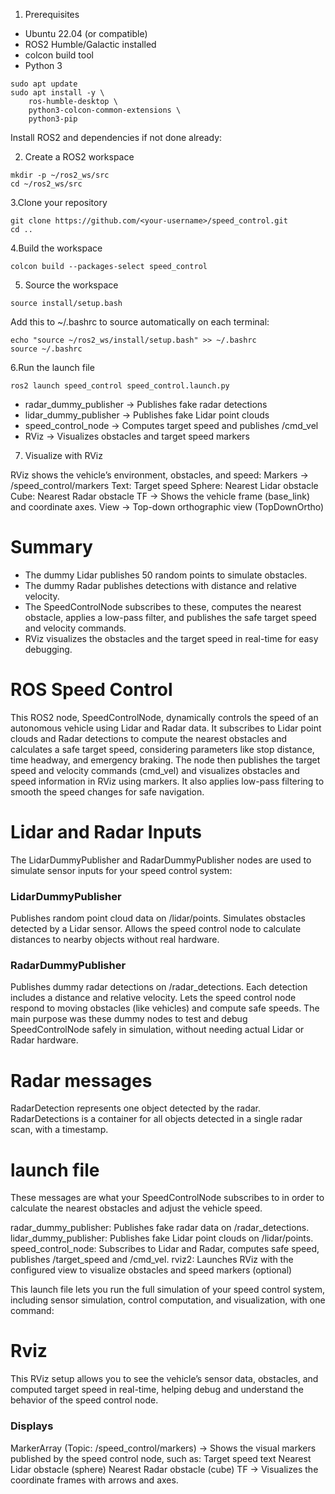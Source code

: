 1. Prerequisites
- Ubuntu 22.04 (or compatible)
- ROS2 Humble/Galactic installed
- colcon build tool
- Python 3
```
sudo apt update
sudo apt install -y \
    ros-humble-desktop \
    python3-colcon-common-extensions \
    python3-pip
```
Install ROS2 and dependencies if not done already:

2. Create a ROS2 workspace
```
mkdir -p ~/ros2_ws/src
cd ~/ros2_ws/src
```

3.Clone your repository
```
git clone https://github.com/<your-username>/speed_control.git
cd ..
```

4.Build the workspace
```
colcon build --packages-select speed_control
```

5. Source the workspace
```
source install/setup.bash
```

Add this to ~/.bashrc to source automatically on each terminal:
```
echo "source ~/ros2_ws/install/setup.bash" >> ~/.bashrc
source ~/.bashrc
```
6.Run the launch file
```
ros2 launch speed_control speed_control.launch.py
```
- radar_dummy_publisher → Publishes fake radar detections
- lidar_dummy_publisher → Publishes fake Lidar point clouds
- speed_control_node → Computes target speed and publishes /cmd_vel
- RViz → Visualizes obstacles and target speed markers

7. Visualize with RViz

RViz shows the vehicle’s environment, obstacles, and speed:
Markers → /speed_control/markers
Text: Target speed
Sphere: Nearest Lidar obstacle
Cube: Nearest Radar obstacle
TF → Shows the vehicle frame (base_link) and coordinate axes.
View → Top-down orthographic view (TopDownOrtho)

# Summary

- The dummy Lidar publishes 50 random points to simulate obstacles.
- The dummy Radar publishes detections with distance and relative velocity.
- The SpeedControlNode subscribes to these, computes the nearest obstacle, applies a low-pass filter, and publishes the safe target speed and velocity commands.
- RViz visualizes the obstacles and the target speed in real-time for easy debugging.

# ROS Speed Control
This ROS2 node, SpeedControlNode, dynamically controls the speed of an autonomous vehicle using Lidar and Radar data. It subscribes to Lidar point clouds and Radar detections to compute the nearest obstacles and calculates a safe target speed, considering parameters like stop distance, time headway, and emergency braking. The node then publishes the target speed and velocity commands (cmd_vel) and visualizes obstacles and speed information in RViz using markers. It also applies low-pass filtering to smooth the speed changes for safe navigation.

# Lidar and Radar Inputs
The LidarDummyPublisher and RadarDummyPublisher nodes are used to simulate sensor inputs for your speed control system:
### LidarDummyPublisher
Publishes random point cloud data on /lidar/points.
Simulates obstacles detected by a Lidar sensor.
Allows the speed control node to calculate distances to nearby objects without real hardware.

### RadarDummyPublisher
Publishes dummy radar detections on /radar_detections.
Each detection includes a distance and relative velocity.
Lets the speed control node respond to moving obstacles (like vehicles) and compute safe speeds.
The main purpose was these dummy nodes to test and debug SpeedControlNode safely in simulation, without needing actual Lidar or Radar hardware.

# Radar messages

RadarDetection represents one object detected by the radar.
RadarDetections is a container for all objects detected in a single radar scan, with a timestamp.

# launch file
These messages are what your SpeedControlNode subscribes to in order to calculate the nearest obstacles and adjust the vehicle speed.

radar_dummy_publisher: Publishes fake radar data on /radar_detections.
lidar_dummy_publisher: Publishes fake Lidar point clouds on /lidar/points.
speed_control_node: Subscribes to Lidar and Radar, computes safe speed, publishes /target_speed and /cmd_vel.
rviz2: Launches RViz with the configured view to visualize obstacles and speed markers (optional)

This launch file lets you run the full simulation of your speed control system, including sensor simulation, control computation, and visualization, with one command:

# Rviz
This RViz setup allows you to see the vehicle’s sensor data, obstacles, and computed target speed in real-time, helping debug and understand the behavior of the speed control node.

### Displays
MarkerArray (Topic: /speed_control/markers) → Shows the visual markers published by the speed control node, such as:
Target speed text
Nearest Lidar obstacle (sphere)
Nearest Radar obstacle (cube)
TF → Visualizes the coordinate frames with arrows and axes.
